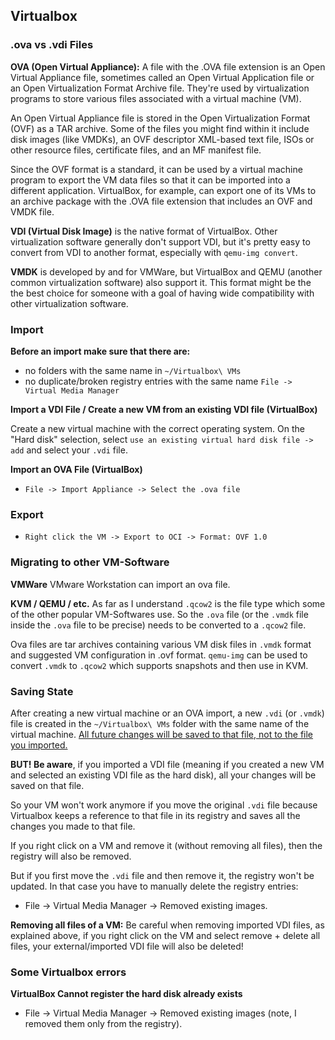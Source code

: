 ## Virtualbox

### .ova vs .vdi Files

**OVA (Open Virtual Appliance):**
A file with the .OVA file extension is an Open Virtual Appliance file, sometimes called an Open Virtual Application file or an Open Virtualization Format Archive file. They're used by virtualization programs to store various files associated with a virtual machine (VM).

An Open Virtual Appliance file is stored in the Open Virtualization Format (OVF) as a TAR archive. Some of the files you might find within it include disk images (like VMDKs), an OVF descriptor XML-based text file, ISOs or other resource files, certificate files, and an MF manifest file.

Since the OVF format is a standard, it can be used by a virtual machine program to export the VM data files so that it can be imported into a different application. VirtualBox, for example, can export one of its VMs to an archive package with the .OVA file extension that includes an OVF and VMDK file. 

**VDI (Virtual Disk Image)** is the native format of VirtualBox. Other virtualization software generally don't support VDI, but it's pretty easy to convert from VDI to another format, especially with `qemu-img convert`.

**VMDK** is developed by and for VMWare, but VirtualBox and QEMU (another common virtualization software) also support it. This format might be the the best choice for someone with a goal of having wide compatibility with other virtualization software.

### Import

**Before an import make sure that there are:**
* no folders with the same name in `~/Virtualbox\ VMs` 
* no duplicate/broken registry entries with the same name `File -> Virtual Media Manager`

**Import a VDI File / Create a new VM from an existing VDI file (VirtualBox)**

Create a new virtual machine with the correct operating system. On the "Hard disk" selection, select `use an existing virtual hard disk file -> add` and select your `.vdi` file.

**Import an OVA File (VirtualBox)**

* `File -> Import Appliance -> Select the .ova file`

### Export

* `Right click the VM -> Export to OCI -> Format: OVF 1.0`

### Migrating to other VM-Software
**VMWare**
VMware Workstation can import an ova file.

**KVM / QEMU / etc.**
As far as I understand `.qcow2` is the file type which some of the other popular VM-Softwares use. So the `.ova` file (or the `.vmdk` file inside the `.ova` file to be precise) needs to be converted to a `.qcow2` file.

Ova files are tar archives containing various VM disk files in `.vmdk` format and suggested VM configuration in .ovf format.  `qemu-img` can be used to convert `.vmdk` to `.qcow2` which supports snapshots and then use in KVM.

### Saving State

After creating a new virtual machine or an OVA import, a new `.vdi` (or `.vmdk`) file is created in the `~/Virtualbox\ VMs` folder with the same name of the virtual machine. <ins>All future changes will be saved to that file, not to the file you imported.</ins>

**BUT! Be aware**, if you imported a VDI file (meaning if you created a new VM and selected an existing VDI file as the hard disk), all your changes will be saved on that file. 

So your VM won't work anymore if you move the original `.vdi` file because Virtualbox keeps a reference to that file in its registry and saves all the changes you made to that file.

If you right click on a VM and remove it (without removing all files), then the registry will also be removed.

But if you first move the `.vdi` file and then remove it, the registry won't be updated. In that case you have to manually delete the registry entries:

* File -> Virtual Media Manager -> Removed existing images.

**Removing all files of a VM:** Be careful when removing imported VDI files, as explained above, if you right click on the VM and select remove + delete all files, your external/imported VDI file will also be deleted!

### Some Virtualbox errors

**VirtualBox Cannot register the hard disk already exists**

* File -> Virtual Media Manager -> Removed existing images (note, I removed them only from the registry).